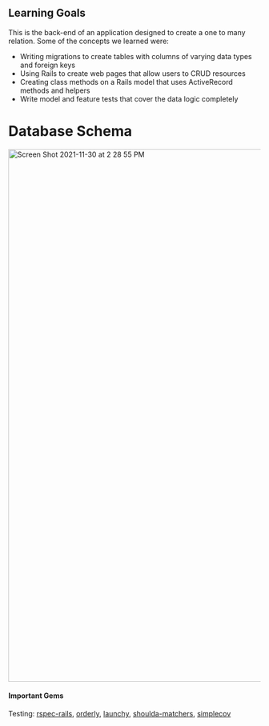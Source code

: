 ## Learning Goals

This is the back-end of an application designed to create a one to many relation. Some of the concepts we learned were:

- Writing migrations to create tables with columns of varying data types and foreign keys
- Using Rails to create web pages that allow users to CRUD resources
- Creating class methods on a Rails model that uses ActiveRecord methods and helpers
- Write model and feature tests that cover the data logic completely

# Database Schema
<img width="1066" alt="Screen Shot 2021-11-30 at 2 28 55 PM" src="https://user-images.githubusercontent.com/69736499/144132010-7e43ebe1-8ef7-4d0a-8891-3ba09ea6e691.png">

#### Important Gems
Testing: [rspec-rails](https://github.com/rspec/rspec-rails), [orderly](https://github.com/jmondo/orderly), [launchy](https://github.com/copiousfreetime/launchy), [shoulda-matchers](https://github.com/thoughtbot/shoulda-matchers), [simplecov](https://github.com/simplecov-ruby/simplecov)
